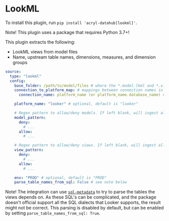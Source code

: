 # LookML

To install this plugin, run `pip install 'acryl-datahub[lookml]'`.

Note! This plugin uses a package that requires Python 3.7+!

This plugin extracts the following:

- LookML views from model files
- Name, upstream table names, dimensions, measures, and dimension groups

```yml
source:
  type: "lookml"
  config:
    base_folder: /path/to/model/files # where the *.model.lkml and *.view.lkml files are stored
    connection_to_platform_map: # mappings between connection names in the model files to platform names
      connection_name: platform_name (or platform_name.database_name) # for ex. my_snowflake_conn: snowflake.my_database

    platform_name: "looker" # optional, default is "looker"

    # Regex pattern to allow/deny models. If left blank, will ingest all.
    model_pattern:
      deny:
        # ...
      allow:
        # ...

    # Regex pattern to allow/deny views. If left blank, will ingest all.
    view_pattern:
      deny:
        # ...
      allow:
        # ...

    env: "PROD" # optional, default is "PROD"
    parse_table_names_from_sql: False # see note below
```

Note! The integration can use [`sql-metadata`](https://pypi.org/project/sql-metadata/) to try to parse the tables the
views depends on. As these SQL's can be complicated, and the package doesn't official support all the SQL dialects that
Looker supports, the result might not be correct. This parsing is disabled by default, but can be enabled by setting
`parse_table_names_from_sql: True`.
